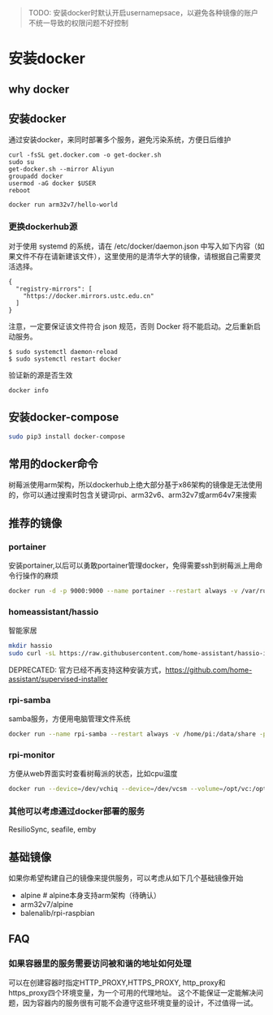 >
> TODO: 安装docker时默认开启usernamepsace，以避免各种镜像的账户不统一导致的权限问题不好控制
>

# 安装docker

## why docker

## 安装docker

通过安装docker，来同时部署多个服务，避免污染系统，方便日后维护

```
curl -fsSL get.docker.com -o get-docker.sh
sudo su
get-docker.sh --mirror Aliyun
groupadd docker
usermod -aG docker $USER
reboot

docker run arm32v7/hello-world
```

### 更换dockerhub源

对于使用 systemd 的系统，请在 /etc/docker/daemon.json 中写入如下内容（如果文件不存在请新建该文件），这里使用的是清华大学的镜像，请根据自己需要灵活选择。
```
{
  "registry-mirrors": [
    "https://docker.mirrors.ustc.edu.cn"
  ]
}
```
注意，一定要保证该文件符合 json 规范，否则 Docker 将不能启动。之后重新启动服务。

```
$ sudo systemctl daemon-reload
$ sudo systemctl restart docker
```

验证新的源是否生效
```
docker info
```

## 安装docker-compose

```bash
sudo pip3 install docker-compose
```

## 常用的docker命令

树莓派使用arm架构，所以dockerhub上绝大部分基于x86架构的镜像是无法使用的，你可以通过搜索时包含关键词rpi、arm32v6、arm32v7或arm64v7来搜索

## 推荐的镜像

### portainer

安装portainer,以后可以勇敢portainer管理docker，免得需要ssh到树莓派上用命令行操作的麻烦
```bash
docker run -d -p 9000:9000 --name portainer --restart always -v /var/run/docker.sock:/var/run/docker.sock -v portainer_data:/data portainer/portainer
```

### homeassistant/hassio
智能家居
```bash
mkdir hassio
sudo curl -sL https://raw.githubusercontent.com/home-assistant/hassio-installer/master/hassio_install.sh | bash -s -- -m raspberrypi4 -d /home/pi/hassio
```

DEPRECATED: 官方已经不再支持这种安装方式，https://github.com/home-assistant/supervised-installer

### rpi-samba
samba服务，方便用电脑管理文件系统
```bash
docker run --name rpi-samba --restart always -v /home/pi:/data/share -p 445:445 -p 139:139 -p 137:137/udp -p 138:138/udp rpi-samba
```

### rpi-monitor
方便从web界面实时查看树莓派的状态，比如cpu温度
```bash
docker run --device=/dev/vchiq --device=/dev/vcsm --volume=/opt/vc:/opt/vc --volume=/boot:/boot --volume=/sys:/dockerhost/sys:ro --volume=/etc:/dockerhost/etc:ro --volume=/proc:/dockerhost/proc:ro --volume=/usr/lib:/dockerhost/usr/lib:ro -p=8888:8888 --name="rpi-monitor" -d  michaelmiklis/rpi-monitor:latest
```

### 其他可以考虑通过docker部署的服务
ResilioSync, seafile, emby

## 基础镜像

如果你希望构建自己的镜像来提供服务，可以考虑从如下几个基础镜像开始

- alpine # alpine本身支持arm架构（待确认）
- arm32v7/alpine
- balenalib/rpi-raspbian


## FAQ

### 如果容器里的服务需要访问被和谐的地址如何处理
可以在创建容器时指定HTTP_PROXY,HTTPS_PROXY, http_proxy和https_proxy四个环境变量，为一个可用的代理地址。
这个不能保证一定能解决问题，因为容器内的服务很有可能不会遵守这些环境变量的设计，不过值得一试。
